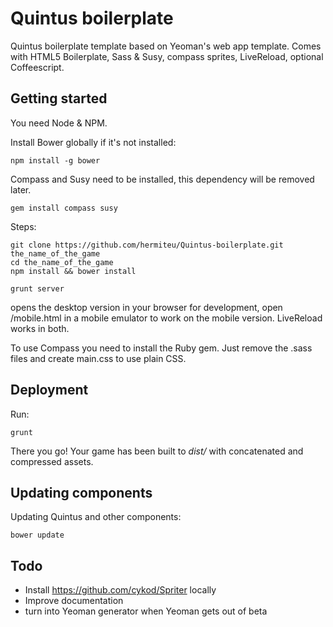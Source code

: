 Quintus boilerplate
===================

Quintus boilerplate template based on Yeoman's web app template. Comes with HTML5 Boilerplate, Sass & Susy, compass sprites, LiveReload, optional Coffeescript.

Getting started
---------------
 
You need Node & NPM. 

Install Bower globally if it's not installed:

	npm install -g bower

Compass and Susy need to be installed, this dependency will be removed later.

	gem install compass susy

Steps:
```
git clone https://github.com/hermiteu/Quintus-boilerplate.git the_name_of_the_game
cd the_name_of_the_game
npm install && bower install
```
```
grunt server
```
opens the desktop version in your browser for development, open /mobile.html in a mobile emulator to work on the mobile version. LiveReload works in both.

To use Compass you need to install the Ruby gem. Just remove the .sass files and create main.css to use plain CSS.

Deployment
----------

Run:

	grunt

There you go! Your game has been built to *dist/* with concatenated and compressed assets.

Updating components
----------

Updating Quintus and other components:

	bower update

Todo
----

* Install https://github.com/cykod/Spriter locally
* Improve documentation
* turn into Yeoman generator when Yeoman gets out of beta